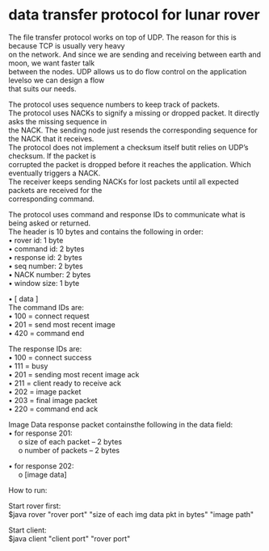 # data transfer protocol for lunar rover  
The file transfer protocol works on top of UDP. The reason for this is because TCP is usually very heavy   
on the network. And since we are sending and receiving between earth and moon, we want faster talk  
between the nodes. UDP allows us to do flow control on the application levelso we can design a flow   
that suits our needs.   

The protocol uses sequence numbers to keep track of packets.  
The protocol uses NACKs to signify a missing or dropped packet. It directly asks the missing sequence in   
the NACK. The sending node just resends the corresponding sequence for the NACK that it receives.  
The protocol does not implement a checksum itself butit relies on UDP’s checksum. If the packet is  
corrupted the packet is dropped before it reaches the application. Which eventually triggers a NACK.  
The receiver keeps sending NACKs for lost packets until all expected packets are received for the   
corresponding command.   

The protocol uses command and response IDs to communicate what is being asked or returned.   
The header is 10 bytes and contains the following in order:  
• rover id: 1 byte  
• command id: 2 bytes  
• response id: 2 bytes  
• seq number: 2 bytes  
• NACK number: 2 bytes  
• window size: 1 byte  

• [ data ]  
The command IDs are:  
• 100 = connect request  
• 201 = send most recent image  
• 420 = command end  

The response IDs are:  
• 100 = connect success  
• 111 = busy  
• 201 = sending most recent image ack  
• 211 = client ready to receive ack  
• 202 = image packet  
• 203 = final image packet  
• 220 = command end ack  

Image Data response packet containsthe following in the data field:  
• for response 201:  
&nbsp;&nbsp;&nbsp;&nbsp;&nbsp;o size of each packet – 2 bytes  
&nbsp;&nbsp;&nbsp;&nbsp;&nbsp;o number of packets – 2 bytes  

• for response 202:  
&nbsp;&nbsp;&nbsp;&nbsp;&nbsp;o [image data]  

How to run:  

Start rover first:  
$java rover "rover port" "size of each img data pkt in bytes" "image path"  
  
Start client:  
$java client "client port" "rover port"  
